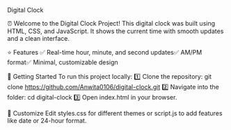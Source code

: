 Digital Clock

⏰ Welcome to the Digital Clock Project!
This digital clock was built using HTML, CSS, and JavaScript. It shows the current time with smooth updates and a clean interface.

⭐ Features
✅ Real-time hour, minute, and second updates✅ AM/PM format✅ Minimal, customizable design


🚀 Getting Started
To run this project locally:
1️⃣ Clone the repository:
git clone https://github.com/Anwita0106/digital-clock.git
2️⃣ Navigate into the folder:
cd digital-clock
3️⃣ Open index.html in your browser.


🎨 Customize
Edit styles.css for different themes or script.js to add features like date or 24-hour format.

